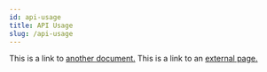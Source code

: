 ```yaml
---
id: api-usage
title: API Usage
slug: /api-usage
---
```


This is a link to [another document.](setup.md) This is a link to an [external page.](http://www.example.com/)
